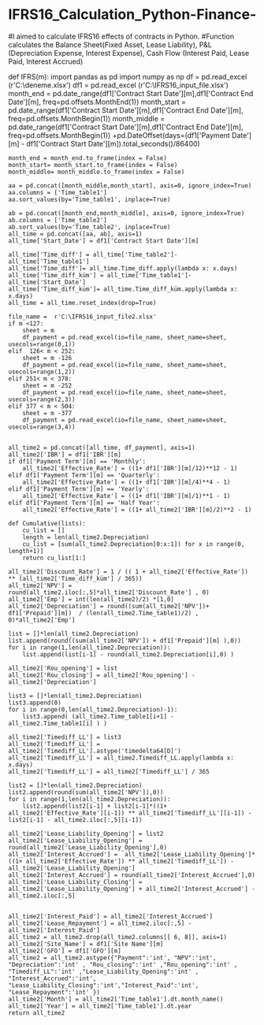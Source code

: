 # IFRS16_Calculation_Python-Finance-



#I aimed to calculate IFRS16 effects of contracts in Python. 
#Function calculates the Balance Sheet(Fixed Asset, Lease Liability), P&L (Depreciation Expense, Interest Expense), Cash Flow (Interest Paid, Lease Paid, Interest Accrued)










def IFRS(m):
    import pandas as pd
    import numpy as np
    df = pd.read_excel (r'C:\deneme.xlsx')
    df1 = pd.read_excel (r'C:\IFRS16_input_file.xlsx')
    month_end = pd.date_range(df1['Contract Start Date'][m],df1['Contract End Date'][m],  freq=pd.offsets.MonthEnd(1))
    month_start = pd.date_range(df1['Contract Start Date'][m],df1['Contract End Date'][m],  freq=pd.offsets.MonthBegin(1))
    month_middle = pd.date_range(df1['Contract Start Date'][m],df1['Contract End Date'][m],  freq=pd.offsets.MonthBegin(1)) +pd.DateOffset(days=(df1['Payment Date'][m] - df1['Contract Start Date'][m]).total_seconds()/86400)
    
    month_end = month_end.to_frame(index = False)
    month_start= month_start.to_frame(index = False)
    month_middle= month_middle.to_frame(index = False)
    
    aa = pd.concat([month_middle,month_start], axis=0, ignore_index=True)
    aa.columns = ['Time_table1']
    aa.sort_values(by='Time_table1', inplace=True)

    ab = pd.concat([month_end,month_middle], axis=0, ignore_index=True)
    ab.columns = ['Time_table2']
    ab.sort_values(by='Time_table2', inplace=True)
    all_time = pd.concat([aa, ab], axis=1)
    all_time['Start_Date'] = df1['Contract Start Date'][m]
    
    all_time['Time_diff'] = all_time['Time_table2']- all_time['Time_table1']
    all_time['Time_diff']= all_time.Time_diff.apply(lambda x: x.days)
    all_time['Time_diff_küm'] = all_time['Time_table1']- all_time['Start_Date']
    all_time['Time_diff_küm']= all_time.Time_diff_küm.apply(lambda x: x.days)
    all_time = all_time.reset_index(drop=True)
    
    file_name =  r'C:\IFRS16_input_file2.xlsx'
    if m <127:
        sheet = m
        df_payment = pd.read_excel(io=file_name, sheet_name=sheet, usecols=range(0,1))
    elif  126< m < 252:
        sheet = m -126
        df_payment = pd.read_excel(io=file_name, sheet_name=sheet, usecols=range(1,2))
    elif 251< m < 378:
        sheet = m -252
        df_payment = pd.read_excel(io=file_name, sheet_name=sheet, usecols=range(2,3))
    elif 377 < m < 504:
        sheet = m -377
        df_payment = pd.read_excel(io=file_name, sheet_name=sheet, usecols=range(3,4))
    
    
    all_time2 = pd.concat([all_time, df_payment], axis=1)
    all_time2['IBR'] = df1['IBR'][m]
    if df1['Payment Term'][m] == 'Monthly':
        all_time2['Effective_Rate'] = ((1+ df1['IBR'][m]/12)**12 - 1)
    elif df1['Payment Term'][m] == 'Quarterly':
        all_time2['Effective_Rate'] = ((1+ df1['IBR'][m]/4)**4 - 1)
    elif df1['Payment Term'][m] == 'Yearly':
        all_time2['Effective_Rate'] = ((1+ df1['IBR'][m]/1)**1 - 1)
    elif df1['Payment Term'][m] == 'Half Year':
        all_time2['Effective_Rate'] = ((1+ all_time2['IBR'][m]/2)**2 - 1) 
        
    def Cumulative(lists): 
        cu_list = [] 
        length = len(all_time2.Depreciation) 
        cu_list = [sum(all_time2.Depreciation[0:x:1]) for x in range(0, length+1)] 
        return cu_list[1:]

    all_time2['Discount_Rate'] = 1 / (( 1 + all_time2['Effective_Rate']) ** (all_time2['Time_diff_küm'] / 365)) 
    all_time2['NPV'] = round(all_time2.iloc[:,5]*all_time2['Discount_Rate'] , 0)
    all_time2['Emp'] = int(len(all_time2)/2) *[1,0]
    all_time2['Depreciation'] = round((sum(all_time2['NPV'])+ df1['Prepaid'][m])  / (len(all_time2.Time_table1)/2) , 0)*all_time2['Emp']

    list = []*len(all_time2.Depreciation)
    list.append(round((sum(all_time2['NPV']) + df1['Prepaid'][m] ),0))
    for i in range(1,len(all_time2.Depreciation)):
        list.append(list[i-1] - round(all_time2.Depreciation[i],0) )

    all_time2['Rou_opening'] = list
    all_time2['Rou_closing'] = all_time2['Rou_opening'] - all_time2['Depreciation']
    
    list3 = []*len(all_time2.Depreciation)
    list3.append(0)
    for i in range(0,len(all_time2.Depreciation)-1):
        list3.append( (all_time2.Time_table1[i+1] - all_time2.Time_table1[i] ) ) 

    all_time2['Timediff_LL'] = list3
    all_time2['Timediff_LL'] = all_time2['Timediff_LL'].astype('timedelta64[D]')
    all_time2['Timediff_LL'] = all_time2.Timediff_LL.apply(lambda x: x.days)
    all_time2['Timediff_LL'] = all_time2['Timediff_LL'] / 365
    
    list2 = []*len(all_time2.Depreciation)
    list2.append(round(sum(all_time2['NPV']),0))
    for i in range(1,len(all_time2.Depreciation)):
        list2.append(list2[i-1] + list2[i-1]*((1+ all_time2['Effective_Rate'][i-1]) ** all_time2['Timediff_LL'][i-1]) - list2[i-1] - all_time2.iloc[:,5][i-1])

    all_time2['Lease_Liability_Opening'] = list2
    all_time2['Lease_Liability_Opening'] = round(all_time2['Lease_Liability_Opening'],0)        
    all_time2['Interest_Accrued'] =  all_time2['Lease_Liability_Opening']*((1+ all_time2['Effective_Rate']) ** all_time2['Timediff_LL']) - all_time2['Lease_Liability_Opening']
    all_time2['Interest_Accrued'] = round(all_time2['Interest_Accrued'],0)   
    all_time2['Lease_Liability_Closing'] = all_time2['Lease_Liability_Opening'] + all_time2['Interest_Accrued'] - all_time2.iloc[:,5]


    all_time2['Interest_Paid'] = all_time2['Interest_Accrued']
    all_time2['Lease_Repayment'] = all_time2.iloc[:,5] - all_time2['Interest_Paid']
    all_time2 = all_time2.drop(all_time2.columns[[ 6, 8]], axis=1)
    all_time2['Site_Name'] = df1['Site Name'][m]
    all_time2['GFO'] = df1['GFO'][m]
    all_time2 = all_time2.astype({"Payment":'int', "NPV":'int', "Depreciation":'int' , "Rou_closing":'int' ,"Rou_opening":'int' , "Timediff_LL":'int' ,"Lease_Liability_Opening":'int' , "Interest_Accrued":'int', "Lease_Liability_Closing":'int',"Interest_Paid":'int', "Lease_Repayment":'int' }) 
    all_time2['Month'] = all_time2['Time_table1'].dt.month_name()
    all_time2['Year'] = all_time2['Time_table1'].dt.year
    return all_time2
